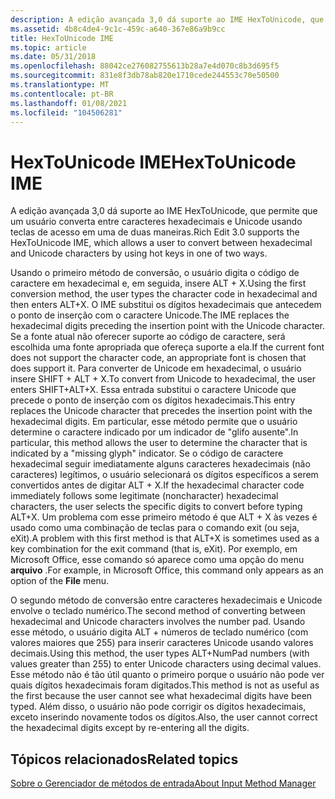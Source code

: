```yaml
---
description: A edição avançada 3,0 dá suporte ao IME HexToUnicode, que permite que um usuário converta entre caracteres hexadecimais e Unicode usando teclas de acesso em uma de duas maneiras.
ms.assetid: 4b8c4de4-9c1c-459c-a640-367e86a9b9cc
title: HexToUnicode IME
ms.topic: article
ms.date: 05/31/2018
ms.openlocfilehash: 88042ce276082755613b28a7e4d070c8b3d695f5
ms.sourcegitcommit: 831e8f3db78ab820e1710cede244553c70e50500
ms.translationtype: MT
ms.contentlocale: pt-BR
ms.lasthandoff: 01/08/2021
ms.locfileid: "104506281"
---
```

# <a name="hextounicode-ime"></a><span data-ttu-id="c4e66-103">HexToUnicode IME</span><span class="sxs-lookup"><span data-stu-id="c4e66-103">HexToUnicode IME</span></span>

<span data-ttu-id="c4e66-104">A edição avançada 3,0 dá suporte ao IME HexToUnicode, que permite que um usuário converta entre caracteres hexadecimais e Unicode usando teclas de acesso em uma de duas maneiras.</span><span class="sxs-lookup"><span data-stu-id="c4e66-104">Rich Edit 3.0 supports the HexToUnicode IME, which allows a user to convert between hexadecimal and Unicode characters by using hot keys in one of two ways.</span></span>

<span data-ttu-id="c4e66-105">Usando o primeiro método de conversão, o usuário digita o código de caractere em hexadecimal e, em seguida, insere ALT + X.</span><span class="sxs-lookup"><span data-stu-id="c4e66-105">Using the first conversion method, the user types the character code in hexadecimal and then enters ALT+X.</span></span> <span data-ttu-id="c4e66-106">O IME substitui os dígitos hexadecimais que antecedem o ponto de inserção com o caractere Unicode.</span><span class="sxs-lookup"><span data-stu-id="c4e66-106">The IME replaces the hexadecimal digits preceding the insertion point with the Unicode character.</span></span> <span data-ttu-id="c4e66-107">Se a fonte atual não oferecer suporte ao código de caractere, será escolhida uma fonte apropriada que ofereça suporte a ela.</span><span class="sxs-lookup"><span data-stu-id="c4e66-107">If the current font does not support the character code, an appropriate font is chosen that does support it.</span></span> <span data-ttu-id="c4e66-108">Para converter de Unicode em hexadecimal, o usuário insere SHIFT + ALT + X.</span><span class="sxs-lookup"><span data-stu-id="c4e66-108">To convert from Unicode to hexadecimal, the user enters SHIFT+ALT+X.</span></span> <span data-ttu-id="c4e66-109">Essa entrada substitui o caractere Unicode que precede o ponto de inserção com os dígitos hexadecimais.</span><span class="sxs-lookup"><span data-stu-id="c4e66-109">This entry replaces the Unicode character that precedes the insertion point with the hexadecimal digits.</span></span> <span data-ttu-id="c4e66-110">Em particular, esse método permite que o usuário determine o caractere indicado por um indicador de "glifo ausente".</span><span class="sxs-lookup"><span data-stu-id="c4e66-110">In particular, this method allows the user to determine the character that is indicated by a "missing glyph" indicator.</span></span> <span data-ttu-id="c4e66-111">Se o código de caractere hexadecimal seguir imediatamente alguns caracteres hexadecimais (não caracteres) legítimos, o usuário selecionará os dígitos específicos a serem convertidos antes de digitar ALT + X.</span><span class="sxs-lookup"><span data-stu-id="c4e66-111">If the hexadecimal character code immediately follows some legitimate (noncharacter) hexadecimal characters, the user selects the specific digits to convert before typing ALT+X.</span></span> <span data-ttu-id="c4e66-112">Um problema com esse primeiro método é que ALT + X às vezes é usado como uma combinação de teclas para o comando exit (ou seja, eXit).</span><span class="sxs-lookup"><span data-stu-id="c4e66-112">A problem with this first method is that ALT+X is sometimes used as a key combination for the exit command (that is, eXit).</span></span> <span data-ttu-id="c4e66-113">Por exemplo, em Microsoft Office, esse comando só aparece como uma opção do menu **arquivo** .</span><span class="sxs-lookup"><span data-stu-id="c4e66-113">For example, in Microsoft Office, this command only appears as an option of the **File** menu.</span></span>

<span data-ttu-id="c4e66-114">O segundo método de conversão entre caracteres hexadecimais e Unicode envolve o teclado numérico.</span><span class="sxs-lookup"><span data-stu-id="c4e66-114">The second method of converting between hexadecimal and Unicode characters involves the number pad.</span></span> <span data-ttu-id="c4e66-115">Usando esse método, o usuário digita ALT + números de teclado numérico (com valores maiores que 255) para inserir caracteres Unicode usando valores decimais.</span><span class="sxs-lookup"><span data-stu-id="c4e66-115">Using this method, the user types ALT+NumPad numbers (with values greater than 255) to enter Unicode characters using decimal values.</span></span> <span data-ttu-id="c4e66-116">Esse método não é tão útil quanto o primeiro porque o usuário não pode ver quais dígitos hexadecimais foram digitados.</span><span class="sxs-lookup"><span data-stu-id="c4e66-116">This method is not as useful as the first because the user cannot see what hexadecimal digits have been typed.</span></span> <span data-ttu-id="c4e66-117">Além disso, o usuário não pode corrigir os dígitos hexadecimais, exceto inserindo novamente todos os dígitos.</span><span class="sxs-lookup"><span data-stu-id="c4e66-117">Also, the user cannot correct the hexadecimal digits except by re-entering all the digits.</span></span>

## <a name="related-topics"></a><span data-ttu-id="c4e66-118">Tópicos relacionados</span><span class="sxs-lookup"><span data-stu-id="c4e66-118">Related topics</span></span>

<dl> <dt>

[<span data-ttu-id="c4e66-119">Sobre o Gerenciador de métodos de entrada</span><span class="sxs-lookup"><span data-stu-id="c4e66-119">About Input Method Manager</span></span>](about-input-method-manager.md)
</dt> </dl>

 

 



